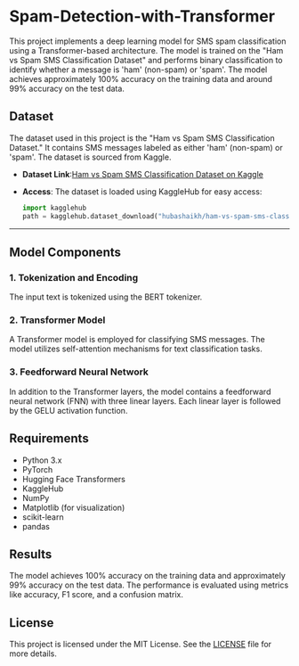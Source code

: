 # Spam-Detection-with-Transformer

This project implements a deep learning model for SMS spam classification using a Transformer-based architecture. The model is trained on the "Ham vs Spam SMS Classification Dataset" and performs binary classification to identify whether a message is 'ham' (non-spam) or 'spam'. The model achieves approximately 100% accuracy on the training data and around 99% accuracy on the test data.

## Dataset

The dataset used in this project is the "Ham vs Spam SMS Classification Dataset." It contains SMS messages labeled as either 'ham' (non-spam) or 'spam'. The dataset is sourced from Kaggle.

- **Dataset Link**:[Ham vs Spam SMS Classification Dataset on Kaggle](https://www.kaggle.com/datasets/hubashaikh/ham-vs-spam-sms-classification-dataset/data)

- **Access**: The dataset is loaded using KaggleHub for easy access:  
  ```python
  import kagglehub
  path = kagglehub.dataset_download("hubashaikh/ham-vs-spam-sms-classification-dataset")


---

## Model Components

### 1. Tokenization and Encoding
The input text is tokenized using the BERT tokenizer.

### 2. Transformer Model
A Transformer model is employed for classifying SMS messages. The model utilizes self-attention mechanisms for text classification tasks.

### 3. Feedforward Neural Network
In addition to the Transformer layers, the model contains a feedforward neural network (FNN) with three linear layers. Each linear layer is followed by the GELU activation function.

## Requirements

- Python 3.x
- PyTorch
- Hugging Face Transformers
- KaggleHub
- NumPy
- Matplotlib (for visualization)
- scikit-learn
- pandas


## Results

The model achieves 100% accuracy on the training data and approximately 99% accuracy on the test data. The performance is evaluated using metrics like accuracy, F1 score, and a confusion matrix.

## License

This project is licensed under the MIT License. See the [LICENSE](LICENSE) file for more details.

